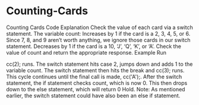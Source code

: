 # Counting-Cards
Counting Cards
Code Explanation
Check the value of each card via a switch statement.
The variable count:
Increases by 1 if the card is a 2, 3, 4, 5, or 6.
Since 7, 8, and 9 aren’t worth anything, we ignore those cards in our switch statement.
Decreases by 1 if the card is a 10, ‘J’, ‘Q’, ‘K’, or ‘A’.
Check the value of count and return the appropriate response.
Example Run

cc(2); runs.
The switch statement hits case 2, jumps down and adds 1 to the variable count.
The switch statement then hits the break and cc(3); runs.
This cycle continues until the final call is made, cc('A');.
After the switch statement, the if statement checks count, which is now 0.
This then drops down to the else statement, which will return 0 Hold.
Note: As mentioned earlier, the switch statement could have also been an else if statement.
